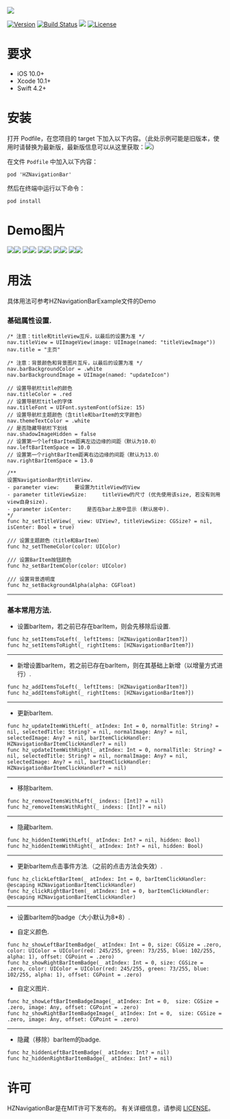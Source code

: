 ![](https://raw.githubusercontent.com/Boxzhi/HZNavigationBar/master/Images/logo.png)


[![Version](https://img.shields.io/badge/pod-1.2.1-blue.svg)](https://github.com/CoderZZHe/HZNavigationBar) [![Build Status](https://img.shields.io/badge/build-passing-green.svg)]() ![](https://img.shields.io/badge/platform-iOS%2010.0%2B-yellowgreen.svg) [![License](https://img.shields.io/badge/license-MIT-brightgreen.svg)](https://github.com/CoderZZHe/HZNavigationBar/blob/master/LICENSE)



# 要求
- iOS 10.0+
- Xcode 10.1+
- Swift 4.2+


# 安装
打开 Podfile，在您项目的 target 下加入以下内容。（此处示例可能是旧版本，使用时请替换为最新版，最新版信息可以从这里获取：<a href="https://github.com/CoderZZHe/HZNavigationBar/blob/master/HZNavigationBar.podspec"><img src="https://img.shields.io/badge/pod-GetLatestVersion-blue.svg?style=flat"></a>）

在文件 `Podfile` 中加入以下内容：

```
pod 'HZNavigationBar'
```

然后在终端中运行以下命令：

```
pod install
```


# Demo图片

![](https://raw.githubusercontent.com/Boxzhi/HZNavigationBar/master/Images/demo_1.png)![](https://raw.githubusercontent.com/Boxzhi/HZNavigationBar/master/Images/demo_2.png)
![](https://raw.githubusercontent.com/Boxzhi/HZNavigationBar/master/Images/demo_3.png)![](https://raw.githubusercontent.com/Boxzhi/HZNavigationBar/master/Images/demo_4.png)
![](https://raw.githubusercontent.com/Boxzhi/HZNavigationBar/master/Images/demo_5.png)![](https://raw.githubusercontent.com/Boxzhi/HZNavigationBar/master/Images/demo_6.png)
![](https://raw.githubusercontent.com/Boxzhi/HZNavigationBar/master/Images/demo_7.png)![](https://raw.githubusercontent.com/Boxzhi/HZNavigationBar/master/Images/demo_8.png)
![](https://raw.githubusercontent.com/Boxzhi/HZNavigationBar/master/Images/demo_9.png)![](https://raw.githubusercontent.com/Boxzhi/HZNavigationBar/master/Images/demo_10.jpeg)


# 用法
具体用法可参考HZNavigationBarExample文件的Demo


### 基础属性设置.
```
/* 注意：title和titleView互斥，以最后的设置为准 */
nav.titleView = UIImageView(image: UIImage(named: "titleViewImage"))
nav.title = "主页"

/* 注意：背景颜色和背景图片互斥，以最后的设置为准 */
nav.barBackgroundColor = .white
nav.barBackgroundImage = UIImage(named: "updateIcon")

// 设置导航栏title的颜色
nav.titleColor = .red
// 设置导航栏title的字体
nav.titleFont = UIFont.systemFont(ofSize: 15)
// 设置导航栏主题颜色（含title和barItem的文字颜色）
nav.themeTextColor = .white
// 是否隐藏导航栏下划线
nav.shadowImageHidden = false
// 设置第一个leftBarItem距离左边边缘的间距（默认为10.0）
nav.leftBarItemSpace = 10.0
// 设置第一个rightBarItem距离右边边缘的间距（默认为13.0）
nav.rightBarItemSpace = 13.0

/**
设置NavigationBar的titleView.
- parameter view:     要设置为titleView的View
- parameter titleViewSize:     titleView的尺寸 (优先使用该size, 若没有则用view自身size).
- parameter isCenter:     是否在bar上居中显示 (默认居中).
*/
func hz_setTitleView(_ view: UIView?, titleViewSize: CGSize? = nil, isCenter: Bool = true)

/// 设置主题颜色（title和BarItem）
func hz_setThemeColor(color: UIColor)

/// 设置BarItem按钮颜色
func hz_setBarItemColor(color: UIColor)

/// 设置背景透明度
func hz_setBackgroundAlpha(alpha: CGFloat)
```
------------------------------------------------------------

### 基本常用方法.

- 设置barItem，若之前已存在barItem，则会先移除后设置.
```
func hz_setItemsToLeft(_ leftItems: [HZNavigationBarItem?])
func hz_setItemsToRight(_ rightItems: [HZNavigationBarItem?])
```
------------------------------------------------------------
- 新增设置barItem，若之前已存在barItem，则在其基础上新增（以增量方式进行）.
```
func hz_addItemsToLeft(_ leftItems: [HZNavigationBarItem?])
func hz_addItemsToRight(_ rightItems: [HZNavigationBarItem?])
```
------------------------------------------------------------
- 更新barItem.
```
func hz_updateItemWithLeft(_ atIndex: Int = 0, normalTitle: String? = nil, selectedTitle: String? = nil, normalImage: Any? = nil, selectedImage: Any? = nil, barItemClickHandler: HZNavigationBarItemClickHandler? = nil)
func hz_updateItemWithRight(_ atIndex: Int = 0, normalTitle: String? = nil, selectedTitle: String? = nil, normalImage: Any? = nil, selectedImage: Any? = nil, barItemClickHandler: HZNavigationBarItemClickHandler? = nil)
```
------------------------------------------------------------
- 移除barItem.
```
func hz_removeItemsWithLeft(_ indexs: [Int]? = nil)
func hz_removeItemsWithRight(_ indexs: [Int]? = nil)
```
------------------------------------------------------------
- 隐藏barItem.
```
func hz_hiddenItemWithLeft(_ atIndex: Int? = nil, hidden: Bool)
func hz_hiddenItemWithRight(_ atIndex: Int? = nil, hidden: Bool)
```
------------------------------------------------------------
- 更新barItem点击事件方法.（之前的点击方法会失效）.
```
func hz_clickLeftBarItem(_ atIndex: Int = 0, barItemClickHandler: @escaping HZNavigationBarItemClickHandler)
func hz_clickRightBarItem(_ atIndex: Int = 0, barItemClickHandler: @escaping HZNavigationBarItemClickHandler)
```
------------------------------------------------------------
- 设置barItem的badge（大小默认为8*8）.

- 自定义颜色.
```
func hz_showLeftBarItemBadge(_ atIndex: Int = 0, size: CGSize = .zero, color: UIColor = UIColor(red: 245/255, green: 73/255, blue: 102/255, alpha: 1), offset: CGPoint = .zero)
func hz_showRightBarItemBadge(_ atIndex: Int = 0, size: CGSize = .zero, color: UIColor = UIColor(red: 245/255, green: 73/255, blue: 102/255, alpha: 1), offset: CGPoint = .zero)
```

- 自定义图片.
```
func hz_showLeftBarItemBadgeImage(_ atIndex: Int = 0,  size: CGSize = .zero, image: Any, offset: CGPoint = .zero)
func hz_showRightBarItemBadgeImage(_ atIndex: Int = 0,  size: CGSize = .zero, image: Any, offset: CGPoint = .zero)
```
------------------------------------------------------------
- 隐藏（移除）barItem的badge.
```
func hz_hiddenLeftBarItemBadge(_ atIndex: Int? = nil)
func hz_hiddenRightBarItemBadge(_ atIndex: Int? = nil)
```

# 许可
HZNavigationBar是在MIT许可下发布的。 有关详细信息，请参阅 [LICENSE](https://opensource.org/licenses/mit-license.php)。
